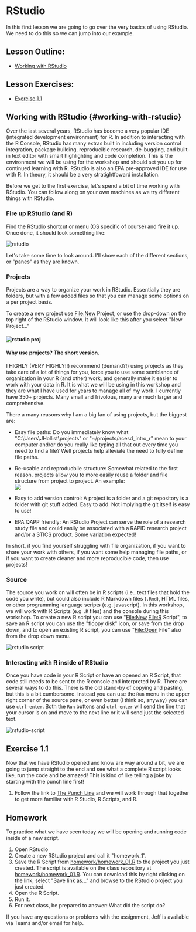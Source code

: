 

# RStudio

In this first lesson we are going to go over the very basics of using RStudio. We need to do this so we can jump into our example.

## Lesson Outline:

-   [Working with RStudio](#working-with-rstudio)

## Lesson Exercises:

-   [Exercise 1.1](#exercise-11)

## Working with RStudio {#working-with-rstudio}

Over the last several years, RStudio has become a very popular IDE (integrated development environment) for R. In addition to interacting with the R Console, RStudio has many extras built in including version control integration, package building, reproducible research, de-bugging, and built-in text editor with smart highlighting and code completion. This is the environment we will be using for the workshop and should set you up for continued learning with R. RStudio is also an EPA pre-approved IDE for use with R. In theory, it should be a very stratightfoward installation.

Before we get to the first exercise, let's spend a bit of time working with RStudio. You can follow along on your own machines as we try different things with RStudio.

### Fire up RStudio (and R)

Find the RStudio shortcut or menu (OS specific of course) and fire it up. Once done, it should look something like:

![rstudio](figures/rstudio.jpg)

Let's take some time to look around. I'll show each of the different sections, or "panes" as they are known.

### Projects

Projects are a way to organize your work in RStudio. Essentially they are folders, but with a few added files so that you can manage some options on a per project basis.

To create a new project use <File:New> Project, or use the drop-down on the top right of the RStudio window. It will look like this after you select "New Project..."

#### ![rstudio proj](figures/rstudio_proj.jpg) 

#### Why use projects?  The short version.

I HIGHLY (VERY HIGHLY!!) recommend (demand?!) using projects as they take care of a lot of things for you, force you to use some semblance of organization in your R (and other) work, and generally make it easier to work with your data in R. It is what we will be using in this workshop and they are what I have used for years to manage all of my work.  I currently have 350+ projects.  Many small and frivolous, many are much larger and comprehensive.  

There a many reasons why I am a big fan of using projects, but the biggest are:

-   Easy file paths: Do you immediately know what "C:\\Users\\JHollist\\projects" or "\~/projects/acesd_intro_r" mean to your computer and/or do you really like typing all that out every time you need to find a file? Well projects help alleviate the need to fully define file paths.
-   Re-usable and reproducbile structure: Somewhat related to the first reason, projects allow you to more easily reuse a folder and file structure from project to project. An example:\
    ![](figures/folder_structure.png)

-   Easy to add version control: A project is a folder and a git repository is a folder with git stuff added. Easy to add. Not implying the git itself is easy to use!
-   EPA QAPP friendly: An RStudio Project can serve the role of a research study file and could easily be associated with a RAPID research project and/or a STICS product. Some variation expected!

In short, if you find yourself struggling with file organization, if you want to share your work with others, if you want some help managing file paths, or if you want to create cleaner and more reproducible code, then use projects!

### Source

The source you work on will often be in R scripts (i.e., text files that hold the code you write), but could also include R Markdown files (`.Rmd`), HTML files, or other programming language scripts (e.g. javascript). In this workshop, we will work with R Scripts (e.g `.R` files) and the console during this workshop. To create a new R script you can use "<File:New> <File:R> Script", to save an R script you can use the "floppy disk" icon, or save from the drop down, and to open an existing R script, you can use "<File:Open> File" also from the drop down menu.

![rstudio script](figures/rstudio_script.jpg)

### Interacting with R inside of RStudio

Once you have code in your R Script or have an opened an R Script, that code still needs to be sent to the R console and interpreted by R. There are several ways to do this. There is the old stand-by of copying and pasting, but this is a bit cumbersome. Instead you can use the `Run` menu in the upper right corner of the source pane, or even better (I think so, anyway) you can use `ctrl-enter`. Both the `Run` buttons and `ctrl-enter` will send the line that your cursor is on and move to the next line or it will send just the selected text.

![rstudio-script](figures/rstudio_run.jpg)

## Exercise 1.1

Now that we have RStudio opened and know are way around a bit, we are going to jump straight to the end and see what a complete R script looks like, run the code and be amazed! This is kind of like telling a joke by starting with the punch line first!

1.  Follow the link to [The Punch Line](punchline.md) and we will work through that together to get more familiar with R Studio, R Scripts, and R.

## Homework

To practice what we have seen today we will be opening and running code inside of a new script. 

1.  Open RStudio
2.  Create a new RStudio project and call it "homework_1".
3.  Save the R Script from [homework/homework_01.R](https://raw.githubusercontent.com/usepa/acesd_intro_r/master/homework/homework_01.R) to the project you just created.  The script is available on the class repository at [homework/homework_01.R](https://raw.githubusercontent.com/usepa/acesd_intro_r/master/homework/homework_01.R).  You can download this by right clicking on the link, select "Save link as..." and browse to the RStudio project you just created.
4.  Open the R Script.
5.  Run it.
6.  For next class, be prepared to answer: What did the script do?

If you have any questions or problems with the assignment, Jeff is available via Teams and/or email for help.
